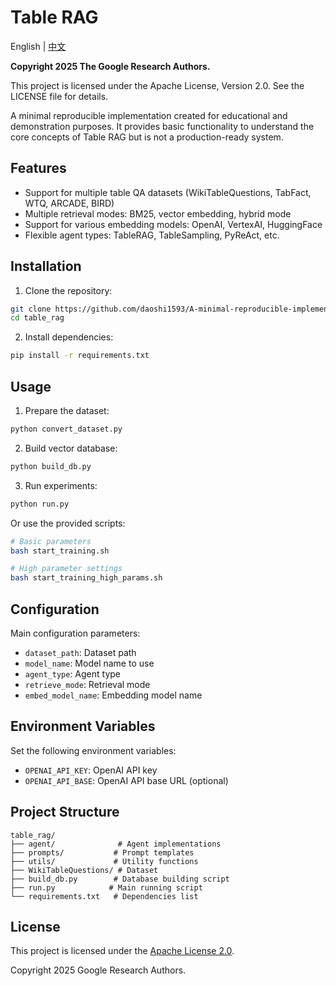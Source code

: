 # Table RAG

English | [中文](README.md)

**Copyright 2025 The Google Research Authors.**

This project is licensed under the Apache License, Version 2.0. See the LICENSE file for details.

A minimal reproducible implementation created for educational and demonstration purposes. It provides basic functionality to understand the core concepts of Table RAG but is not a production-ready system.

## Features

- Support for multiple table QA datasets (WikiTableQuestions, TabFact, WTQ, ARCADE, BIRD)
- Multiple retrieval modes: BM25, vector embedding, hybrid mode
- Support for various embedding models: OpenAI, VertexAI, HuggingFace
- Flexible agent types: TableRAG, TableSampling, PyReAct, etc.

## Installation

1. Clone the repository:
```bash
git clone https://github.com/daoshi1593/A-minimal-reproducible-implementation-of-table_rag.git
cd table_rag
```

2. Install dependencies:
```bash
pip install -r requirements.txt
```

## Usage

1. Prepare the dataset:
```bash
python convert_dataset.py
```

2. Build vector database:
```bash
python build_db.py
```

3. Run experiments:
```bash
python run.py
```

Or use the provided scripts:
```bash
# Basic parameters
bash start_training.sh

# High parameter settings
bash start_training_high_params.sh
```

## Configuration

Main configuration parameters:
- `dataset_path`: Dataset path
- `model_name`: Model name to use
- `agent_type`: Agent type
- `retrieve_mode`: Retrieval mode
- `embed_model_name`: Embedding model name

## Environment Variables

Set the following environment variables:
- `OPENAI_API_KEY`: OpenAI API key
- `OPENAI_API_BASE`: OpenAI API base URL (optional)

## Project Structure

```
table_rag/
├── agent/              # Agent implementations
├── prompts/           # Prompt templates
├── utils/             # Utility functions
├── WikiTableQuestions/ # Dataset
├── build_db.py        # Database building script
├── run.py            # Main running script
└── requirements.txt   # Dependencies list
```

## License

This project is licensed under the [Apache License 2.0](LICENSE).

Copyright 2025 Google Research Authors. 